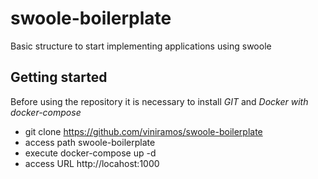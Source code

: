 # swoole-boilerplate
 Basic structure to start implementing applications using swoole
 
 ## Getting started
 
Before using the repository it is necessary to install *GIT* and *Docker with docker-compose*
 
 * git clone https://github.com/viniramos/swoole-boilerplate
 * access path swoole-boilerplate
 * execute docker-compose up -d
 * access URL http://locahost:1000
 
